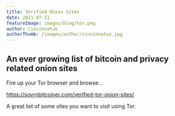 ```yaml
---
title: Verified Onion Sites
date: 2021-07-21
featureImage: images/blog/tor.png
author: Cincinnatus
authorThumb: /images/author/cincinnatus.jpg
---
```


## An ever growing list of bitcoin and privacy related onion sites

Fire up your Tor browser and browse...

https://sovrnbitcoiner.com/verified-tor-onion-sites/

A great list of some sites you want to visit using Tor.